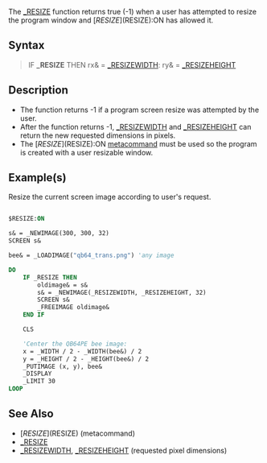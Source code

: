The [_RESIZE](_RESIZE) function returns true (-1) when a user has attempted to resize the program window and [$RESIZE]($RESIZE):ON has allowed it.

## Syntax

> IF **_RESIZE** THEN rx& = [_RESIZEWIDTH](_RESIZEWIDTH): ry& = [_RESIZEHEIGHT](_RESIZEHEIGHT)

## Description

* The function returns -1 if a program screen resize was attempted by the user. 
* After the function returns -1, [_RESIZEWIDTH](_RESIZEWIDTH) and [_RESIZEHEIGHT](_RESIZEHEIGHT) can return the new requested dimensions in pixels.
* The [$RESIZE]($RESIZE):ON [metacommand](metacommand) must be used so the program is created with a user resizable window.

## Example(s)

Resize the current screen image according to user's request.

```vb

$RESIZE:ON

s& = _NEWIMAGE(300, 300, 32)
SCREEN s&

bee& = _LOADIMAGE("qb64_trans.png") 'any image

DO
    IF _RESIZE THEN
        oldimage& = s&
        s& = _NEWIMAGE(_RESIZEWIDTH, _RESIZEHEIGHT, 32)
        SCREEN s&
        _FREEIMAGE oldimage&
    END IF

    CLS

    'Center the QB64PE bee image:
    x = _WIDTH / 2 - _WIDTH(bee&) / 2
    y = _HEIGHT / 2 - _HEIGHT(bee&) / 2
    _PUTIMAGE (x, y), bee&
    _DISPLAY
    _LIMIT 30
LOOP

```

## See Also

* [$RESIZE]($RESIZE) (metacommand)
* [_RESIZE](_RESIZE)
* [_RESIZEWIDTH](_RESIZEWIDTH), [_RESIZEHEIGHT](_RESIZEHEIGHT) (requested pixel dimensions)
